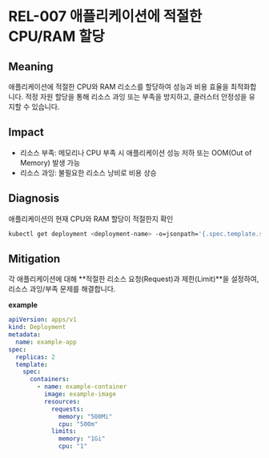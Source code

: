 # REL-007 애플리케이션에 적절한 CPU/RAM 할당

## Meaning
애플리케이션에 적절한 CPU와 RAM 리소스를 할당하여 성능과 비용 효율을 최적화합니다. 적정 자원 할당을 통해 리소스 과잉 또는 부족을 방지하고, 클러스터 안정성을 유지할 수 있습니다.

## Impact
- 리소스 부족: 메모리나 CPU 부족 시 애플리케이션 성능 저하 또는 OOM(Out of Memory) 발생 가능
- 리소스 과잉: 불필요한 리소스 낭비로 비용 상승

## Diagnosis
애플리케이션의 현재 CPU와 RAM 할당이 적절한지 확인

```bash
kubectl get deployment <deployment-name> -o=jsonpath='{.spec.template.spec.containers[*].resources}'
```

## Mitigation
각 애플리케이션에 대해 **적절한 리소스 요청(Request)과 제한(Limit)**을 설정하여, 리소스 과잉/부족 문제를 해결합니다.

**example**

```yaml
apiVersion: apps/v1
kind: Deployment
metadata:
  name: example-app
spec:
  replicas: 2
  template:
    spec:
      containers:
        - name: example-container
          image: example-image
          resources:
            requests:
              memory: "500Mi"
              cpu: "500m"
            limits:
              memory: "1Gi"
              cpu: "1"
```
